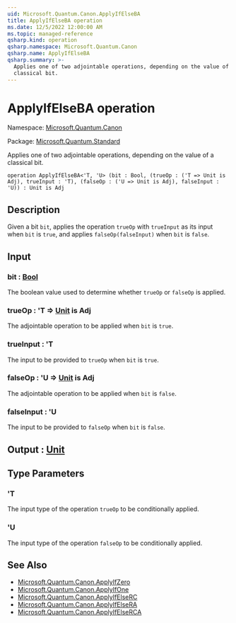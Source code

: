 ```yaml
---
uid: Microsoft.Quantum.Canon.ApplyIfElseBA
title: ApplyIfElseBA operation
ms.date: 12/5/2022 12:00:00 AM
ms.topic: managed-reference
qsharp.kind: operation
qsharp.namespace: Microsoft.Quantum.Canon
qsharp.name: ApplyIfElseBA
qsharp.summary: >-
  Applies one of two adjointable operations, depending on the value of a
  classical bit.
---
```


# ApplyIfElseBA operation

Namespace: [Microsoft.Quantum.Canon](xref:Microsoft.Quantum.Canon)

Package: [Microsoft.Quantum.Standard](https://nuget.org/packages/Microsoft.Quantum.Standard)


Applies one of two adjointable operations, depending on the value of aclassical bit.

```qsharp
operation ApplyIfElseBA<'T, 'U> (bit : Bool, (trueOp : ('T => Unit is Adj), trueInput : 'T), (falseOp : ('U => Unit is Adj), falseInput : 'U)) : Unit is Adj
```


## Description

Given a bit `bit`, applies the operation `trueOp` with `trueInput` asits input when `bit` is `true`, and applies `falseOp(falseInput)`when `bit` is `false`.

## Input

### bit : [Bool](xref:microsoft.quantum.qsharp.valueliterals#bool-literals)

The boolean value used to determine whether `trueOp` or `falseOp` isapplied.


### trueOp : 'T => [Unit](xref:microsoft.quantum.qsharp.valueliterals#unit-literal)  is Adj

The adjointable operation to be applied when `bit` is `true`.


### trueInput : 'T

The input to be provided to `trueOp` when `bit` is `true`.


### falseOp : 'U => [Unit](xref:microsoft.quantum.qsharp.valueliterals#unit-literal)  is Adj

The adjointable operation to be applied when `bit` is `false`.


### falseInput : 'U

The input to be provided to `falseOp` when `bit` is `false`.



## Output : [Unit](xref:microsoft.quantum.qsharp.valueliterals#unit-literal)



## Type Parameters

### 'T

The input type of the operation `trueOp` to be conditionally applied.
### 'U

The input type of the operation `falseOp` to be conditionally applied.

## See Also

- [Microsoft.Quantum.Canon.ApplyIfZero](xref:Microsoft.Quantum.Canon.ApplyIfZero)
- [Microsoft.Quantum.Canon.ApplyIfOne](xref:Microsoft.Quantum.Canon.ApplyIfOne)
- [Microsoft.Quantum.Canon.ApplyIfElseRC](xref:Microsoft.Quantum.Canon.ApplyIfElseRC)
- [Microsoft.Quantum.Canon.ApplyIfElseRA](xref:Microsoft.Quantum.Canon.ApplyIfElseRA)
- [Microsoft.Quantum.Canon.ApplyIfElseRCA](xref:Microsoft.Quantum.Canon.ApplyIfElseRCA)